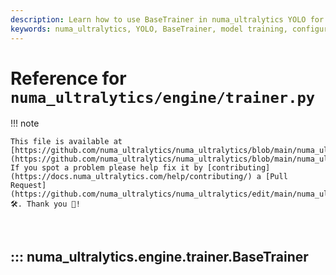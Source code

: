```yaml
---
description: Learn how to use BaseTrainer in numa_ultralytics YOLO for efficient model training. Comprehensive guide for configurations, datasets, and optimization.
keywords: numa_ultralytics, YOLO, BaseTrainer, model training, configuration, datasets, optimization, machine learning
---
```


# Reference for `numa_ultralytics/engine/trainer.py`

!!! note

    This file is available at [https://github.com/numa_ultralytics/numa_ultralytics/blob/main/numa_ultralytics/engine/trainer.py](https://github.com/numa_ultralytics/numa_ultralytics/blob/main/numa_ultralytics/engine/trainer.py). If you spot a problem please help fix it by [contributing](https://docs.numa_ultralytics.com/help/contributing/) a [Pull Request](https://github.com/numa_ultralytics/numa_ultralytics/edit/main/numa_ultralytics/engine/trainer.py) 🛠️. Thank you 🙏!

<br>

## ::: numa_ultralytics.engine.trainer.BaseTrainer

<br><br>
